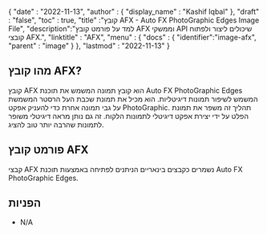 {
  "date" : "2022-11-13",
  "author" : {
    "display_name" : "Kashif Iqbal"
},
  "draft" : "false",
  "toc" : true,
  "title" :"קובץ AFX - Auto FX PhotoGraphic Edges Image File",
  "description":"למד על פורמט קובץ AFX וממשקי API שיכולים ליצור ולפתוח קובצי AFX.",
  "linktitle" : "AFX",
  "menu" : {
    "docs" : {
      "identifier":"image-afx",
      "parent" : "image"
}
},
  "lastmod" : "2022-11-13"
}

## מהו קובץ AFX?

קובץ AFX הוא קובץ תמונה המשמש את תוכנת Auto FX PhotoGraphic Edges המשמש לשיפור תמונות דיגיטליות. הוא מכיל את תמונת שכבת העל הרסטר המשמשת על גבי תמונה אחרת כדי להעניק אפקט PhotoGraphic. תהליך זה משפר את תמונת הפלט על ידי יצירת אפקט דיגיטלי לתמונות הלקוח. זה גם נותן מראה דיגיטלי משופר לתמונות שהרבה יותר טוב להציג.

## פורמט קובץ AFX

קבצי AFX נשמרים כקבצים בינאריים הניתנים לפתיחה באמצעות תוכנת Auto FX PhotoGraphic Edges.

## הפניות

* N/A

